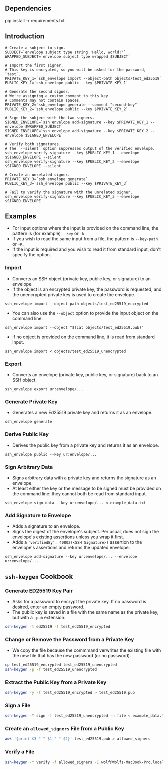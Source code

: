 ## Dependencies

pip install -r requirements.txt

## Introduction

```shell
# Create a subject to sign.
SUBJECT=`envelope subject type string 'Hello, world!'`
WRAPPED_SUBJECT=`envelope subject type wrapped $SUBJECT`

# Import the first signer.
# This key is encrypted, so you will be asked for the password, `test`.
PRIVATE_KEY_1=`ssh_envelope import --object-path objects/test_ed25519`
PUBLIC_KEY_1=`ssh_envelope public --key $PRIVATE_KEY_1`

# Generate the second signer.
# We're assigning a custom comment to this key.
# Comments may not contain spaces.
PRIVATE_KEY_2=`ssh_envelope generate --comment "second-key"`
PUBLIC_KEY_2=`ssh_envelope public --key $PRIVATE_KEY_2`

# Sign the subject with the two signers.
SIGNED_ENVELOPE=`ssh_envelope add-signature --key $PRIVATE_KEY_1 --envelope $WRAPPED_SUBJECT`
SIGNED_ENVELOPE=`ssh_envelope add-signature --key $PRIVATE_KEY_2 --envelope $SIGNED_ENVELOPE`

# Verify both signatures.
# The `--silent` option suppresses output of the verified envelope.
ssh_envelope verify-signature --key $PUBLIC_KEY_1 --envelope $SIGNED_ENVELOPE --silent
ssh_envelope verify-signature --key $PUBLIC_KEY_2 --envelope $SIGNED_ENVELOPE --silent

# Create an unrelated signer.
PRIVATE_KEY_3=`ssh_envelope generate`
PUBLIC_KEY_3=`ssh_envelope public --key $PRIVATE_KEY_3`

# Fail to verify the signature with the unrelated signer.
ssh_envelope verify-signature --key $PUBLIC_KEY_3 --envelope $SIGNED_ENVELOPE
```

## Examples

- For input options where the input is provided on the command line, the pattern is (for example) `--key` or `-k`.
- If you wish to read the same input from a file, the pattern is `--key-path` or `-K`.
- If the input is required and you wish to read it from standard input, don't specify the option.

### Import

- Converts an SSH object (private key, public key, or signature) to an envelope.
- If the object is an encrypted private key, the password is requested, and the unencrypted private key is used to create the envelope.

```shell
ssh_envelope import --object-path objects/test_ed25519_encrypted
```

- You can also use the `--object` option to provide the input object on the command line.

```shell
ssh_envelope import --object "$(cat objects/test_ed25519.pub)"
```

- If no object is provided on the command line, it is read from standard input.

```shell
ssh_envelope import < objects/test_ed25519_unencrypted
```

### Export

- Converts an envelope (private key, public key, or signature) back to an SSH object.

```shell
ssh_envelope export ur:envelope/...
```

### Generate Private Key

- Generates a new Ed25519 private key and returns it as an envelope.

```shell
ssh_envelope generate
```

### Derive Public Key

- Derives the public key from a private key and returns it as an envelope.

```shell
ssh_envelope public --key ur:envelope/...
```

### Sign Arbitrary Data

- Signs arbitrary data with a private key and returns the signature as an envelope.
- At least either the key or the message to be signed must be provided on the command line: they cannot both be read from standard input.

```shell
ssh_envelope sign-data --key ur:envelope/... < example_data.txt
```

### Add Signature to Envelope

- Adds a signature to an envelope.
- Signs the digest of the envelope's subject. Per usual, does not sign the envelope's existing assertions unless you wrap it first.
- Adds a `'verifiedBy': 40802(<SSH Signature>)` assertion to the envelope's assertions and returns the updated envelope.

```shell
ssh_envelope add-signature --key ur:envelope/... --envelope ur:envelope/...
```

## `ssh-keygen` Cookbook

### Generate ED25519 Key Pair

- Asks for a password to encrypt the private key. If no password is desired, enter an empty password.
- The public key is saved in a file with the same name as the private key, but with a `.pub` extension.

```sh
ssh-keygen -t ed25519 -f test_ed25519_encrypted
```

### Change or Remove the Password from a Private Key

- We copy the file because the commmand verwrites the existing file with the new file that has the new password (or no password).

```sh
cp test_ed25519_encrypted test_ed25519_unencrypted
ssh-keygen -p -f test_ed25519_unencrypted
```

### Extract the Public Key from a Private Key

```sh
ssh-keygen -y -f test_ed25519_encrypted > test_ed25519.pub
```

### Sign a File

```sh
ssh-keygen -Y sign -f test_ed25519_unencrypted -n file < example_data.txt > example_data.txt.sig
```

### Create an `allowed_signers` File from a Public Key

```sh
awk '{print $3 " " $1 " " $2}' test_ed25519.pub > allowed_signers
```

### Verify a File

```sh
ssh-keygen -Y verify -f allowed_signers -I wolf@Wolfs-MacBook-Pro.local -n file -s example_data.txt.sig < example_data.txt
```
